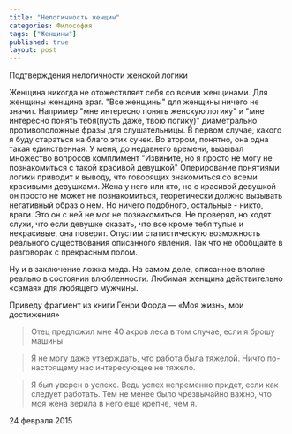 ```yaml
---
title: "Нелогичность женщин"
categories: Философия
tags: ["Женщины"]
published: true
layout: post
---
```

Подтверждения нелогичности женской логики

Женщина никогда не отожествляет себя со всеми женщинами.
Для женщины женщина враг.
"Все женщины" для женщины ничего не значит.
Например "мне интересно понять женскую логику" и "мне интересно понять тебя(пусть даже, твою логику)" диаметрально противоположные фразы для слушательницы.
В первом случае, какого я буду стараться на благо этих сучек. Во втором, понятно, она одна такая единственная.
У меня, до недавнего времени, вызывал множество вопросов комплимент 
"Извините, но я просто не могу не познакомиться с такой красивой девушкой"
Оперирование понятиями логики приводит к выводу, что говорящих знакомиться со всеми красивыми девушками. Жена у него или кто, но с красивой девушкой он просто не может не познакомиться, теоретически должно вызывать негативный образ о нем. Но ничего подобного, остальные - никто, враги. Это он с ней не мог не познакомиться. 
Не проверял, но ходят слухи, что если девушке сказать, что все кроме тебя тупые и некрасивые, она поверит. Опустим статистическую возможность реального существования описанного явления. 
Так что не обобщайте в разговорах с прекрасным полом.

Ну и в заключение ложка меда. На самом деле, описанное вполне реально в состоянии влюбленности. Любимая женщина действительно «самая» для любящего мужчины.

Приведу фрагмент из книги Генри Форда — «Моя жизнь, мои достижения»
> Отец предложил мне 40 акров леса в том случае, если я брошу машины

> Я не могу даже утверждать, что работа была тяжелой. Ничто по-настоящему нас интересующее не тяжело.

> Я был уверен в успехе. Ведь успех непременно придет, если как следует работать. Тем не менее было чрезвычайно важно, что моя жена верила в него еще крепче, чем я. 

24 февраля 2015
